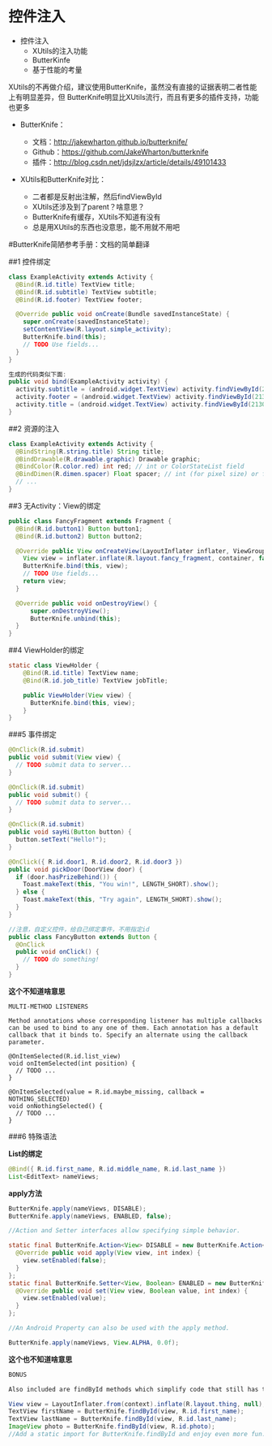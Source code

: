 控件注入
===========================
* 控件注入
    * XUtils的注入功能
    * ButterKinfe
    * 基于性能的考量

XUtils的不再做介绍，建议使用ButterKnife，虽然没有直接的证据表明二者性能上有明显差异，但
ButterKnife明显比XUtils流行，而且有更多的插件支持，功能也更多

* ButterKnife：
    * 文档：http://jakewharton.github.io/butterknife/
    * Github：https://github.com/JakeWharton/butterknife
    * 插件：http://blog.csdn.net/jdsjlzx/article/details/49101433


* XUtils和ButterKnife对比：
    * 二者都是反射出注解，然后findViewById
    * XUtils还涉及到了parent？啥意思？
    * ButterKnife有缓存，XUtils不知道有没有
    * 总是用XUtils的东西也没意思，能不用就不用吧

#ButterKnife简陋参考手册：文档的简单翻译

##1 控件绑定
```java
class ExampleActivity extends Activity {
  @Bind(R.id.title) TextView title;
  @Bind(R.id.subtitle) TextView subtitle;
  @Bind(R.id.footer) TextView footer;

  @Override public void onCreate(Bundle savedInstanceState) {
    super.onCreate(savedInstanceState);
    setContentView(R.layout.simple_activity);
    ButterKnife.bind(this);
    // TODO Use fields...
  }
}

生成的代码类似下面:
public void bind(ExampleActivity activity) {
  activity.subtitle = (android.widget.TextView) activity.findViewById(2130968578);
  activity.footer = (android.widget.TextView) activity.findViewById(2130968579);
  activity.title = (android.widget.TextView) activity.findViewById(2130968577);
}

```

##2 资源的注入
```java
class ExampleActivity extends Activity {
  @BindString(R.string.title) String title;
  @BindDrawable(R.drawable.graphic) Drawable graphic;
  @BindColor(R.color.red) int red; // int or ColorStateList field
  @BindDimen(R.dimen.spacer) Float spacer; // int (for pixel size) or float (for exact value) field
  // ...
}
```

##3 无Activity：View的绑定

```java
public class FancyFragment extends Fragment {
  @Bind(R.id.button1) Button button1;
  @Bind(R.id.button2) Button button2;

  @Override public View onCreateView(LayoutInflater inflater, ViewGroup container, Bundle savedInstanceState) {
    View view = inflater.inflate(R.layout.fancy_fragment, container, false);
    ButterKnife.bind(this, view);
    // TODO Use fields...
    return view;
  }

  @Override public void onDestroyView() {
      super.onDestroyView();
      ButterKnife.unbind(this);
  }
}
```

##4 ViewHolder的绑定

```java
static class ViewHolder {
    @Bind(R.id.title) TextView name;
    @Bind(R.id.job_title) TextView jobTitle;

    public ViewHolder(View view) {
      ButterKnife.bind(this, view);
    }
}
```

###5 事件绑定

```java
@OnClick(R.id.submit)
public void submit(View view) {
  // TODO submit data to server...
}

@OnClick(R.id.submit)
public void submit() {
  // TODO submit data to server...
}

@OnClick(R.id.submit)
public void sayHi(Button button) {
  button.setText("Hello!");
}

@OnClick({ R.id.door1, R.id.door2, R.id.door3 })
public void pickDoor(DoorView door) {
  if (door.hasPrizeBehind()) {
    Toast.makeText(this, "You win!", LENGTH_SHORT).show();
  } else {
    Toast.makeText(this, "Try again", LENGTH_SHORT).show();
  }
}

//注意，自定义控件，给自己绑定事件，不用指定id
public class FancyButton extends Button {
  @OnClick
  public void onClick() {
    // TODO do something!
  }
}

```

__这个不知道啥意思__
```
MULTI-METHOD LISTENERS

Method annotations whose corresponding listener has multiple callbacks can be used to bind to any one of them. Each annotation has a default callback that it binds to. Specify an alternate using the callback parameter.

@OnItemSelected(R.id.list_view)
void onItemSelected(int position) {
  // TODO ...
}

@OnItemSelected(value = R.id.maybe_missing, callback = NOTHING_SELECTED)
void onNothingSelected() {
  // TODO ...
}
```



###6 特殊语法

__List<View>的绑定__
```java
@Bind({ R.id.first_name, R.id.middle_name, R.id.last_name })
List<EditText> nameViews;
```

__apply方法__
```java
ButterKnife.apply(nameViews, DISABLE);
ButterKnife.apply(nameViews, ENABLED, false);

//Action and Setter interfaces allow specifying simple behavior.

static final ButterKnife.Action<View> DISABLE = new ButterKnife.Action<View>() {
  @Override public void apply(View view, int index) {
    view.setEnabled(false);
  }
};
static final ButterKnife.Setter<View, Boolean> ENABLED = new ButterKnife.Setter<View, Boolean>() {
  @Override public void set(View view, Boolean value, int index) {
    view.setEnabled(value);
  }
};

//An Android Property can also be used with the apply method.

ButterKnife.apply(nameViews, View.ALPHA, 0.0f);
```

__这个也不知道啥意思__
```java
BONUS

Also included are findById methods which simplify code that still has to find views on a View, Activity, or Dialog. It uses generics to infer the return type and automatically performs the cast.

View view = LayoutInflater.from(context).inflate(R.layout.thing, null);
TextView firstName = ButterKnife.findById(view, R.id.first_name);
TextView lastName = ButterKnife.findById(view, R.id.last_name);
ImageView photo = ButterKnife.findById(view, R.id.photo);
//Add a static import for ButterKnife.findById and enjoy even more fun.
```